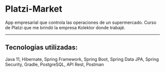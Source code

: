 # Platzi-Market
App empresarial que controla las operaciones de un supermercado.
Curso de Platzi que me brindó la empresa Kolektor donde trabajé. 
___
## Tecnologías utilizadas:
Java 11, Hibernate, Spring Framework, Spring Boot, Spring Data JPA, Spring Security, Gradle, PostgreSQL, API Rest, Postman
